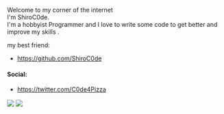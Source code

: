 Welcome to my corner of the internet <br>
I'm ShiroC0de. <br>
I'm a hobbyist Programmer and I love to write some code to get better and improve my skills .

my best friend:

- https://github.com/ShiroC0de

#### Social:
- https://twitter.com/C0de4Pizza


<a>
  <img align="center" src="https://github-readme-stats.vercel.app/api?username=C0de4Pizza&show_icons=true&theme=tokyonight" />
</a>
<a>
  <img align="center" src="https://github-readme-stats.vercel.app/api/top-langs/?username=C0de4Pizza&layout=compact&show_icons=true&theme=tokyonight" />
</a>
